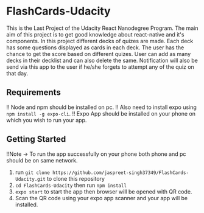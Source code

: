 # FlashCards-Udacity

This is the Last Project of the Udacity React Nanodegree Program. The main aim of this project is to get good knowledge about react-native and it's components. In this project different decks of quizes are made. Each deck has some questions displayed as cards in each deck. The user has the chance to get the score based on different quizes. User can add as many decks in their decklist and can also delete the same. Notification will also be send via this app to the user if he/she forgets to attempt any of the quiz on that day.

## Requirements
!! Node and npm should be installed on pc.
!! Also need to install expo using `npm install -g expo-cli`.
!! Expo App should be installed on your phone on which you wish to run your app.

## Getting Started
!!Note -> To run the app successfully on your phone both phone and pc should be on same network.

1. run `git clone https://github.com/jaspreet-singh37349/FlashCards-Udacity.git` to clone this repository
2. `cd FlashCards-Udacity` then run `npm install`
3. `expo start` to start the app then browser will be opened with QR code.
4. Scan the QR code using your expo app scanner and your app will be installed.
